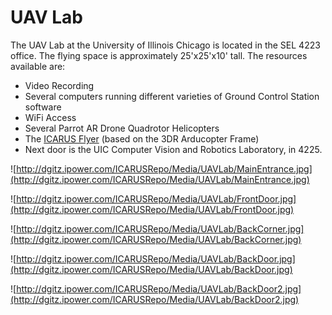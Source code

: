 # UAV Lab #

The UAV Lab at the University of Illinois Chicago is located in the SEL 4223 office.  The flying space is approximately 25'x25'x10' tall.  The resources available are:
  * Video Recording
  * Several computers running different varieties of Ground Control Station software
  * WiFi Access
  * Several Parrot AR Drone Quadrotor Helicopters
  * The [ICARUS Flyer](https://code.google.com/p/icarus-uav-system/wiki/Flyer) (based on the 3DR Arducopter Frame)
  * Next door is the UIC Computer Vision and Robotics Laboratory, in 4225.

![http://dgitz.ipower.com/ICARUSRepo/Media/UAVLab/MainEntrance.jpg](http://dgitz.ipower.com/ICARUSRepo/Media/UAVLab/MainEntrance.jpg)

![http://dgitz.ipower.com/ICARUSRepo/Media/UAVLab/FrontDoor.jpg](http://dgitz.ipower.com/ICARUSRepo/Media/UAVLab/FrontDoor.jpg)

![http://dgitz.ipower.com/ICARUSRepo/Media/UAVLab/BackCorner.jpg](http://dgitz.ipower.com/ICARUSRepo/Media/UAVLab/BackCorner.jpg)

![http://dgitz.ipower.com/ICARUSRepo/Media/UAVLab/BackDoor.jpg](http://dgitz.ipower.com/ICARUSRepo/Media/UAVLab/BackDoor.jpg)

![http://dgitz.ipower.com/ICARUSRepo/Media/UAVLab/BackDoor2.jpg](http://dgitz.ipower.com/ICARUSRepo/Media/UAVLab/BackDoor2.jpg)